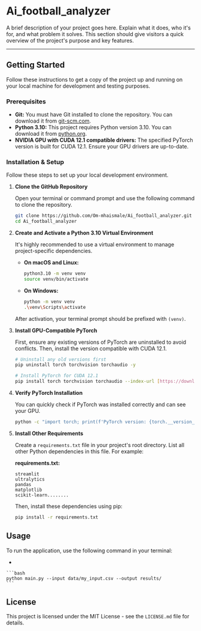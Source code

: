 # Ai_football_analyzer

A brief description of your project goes here. Explain what it does, who it's for, and what problem it solves. This section should give visitors a quick overview of the project's purpose and key features.

---

## Getting Started

Follow these instructions to get a copy of the project up and running on your local machine for development and testing purposes.

### Prerequisites

* **Git:** You must have Git installed to clone the repository. You can download it from [git-scm.com](https://git-scm.com/).
* **Python 3.10:** This project requires Python version 3.10. You can download it from [python.org](https://www.python.org/downloads/release/python-3100/).
* **NVIDIA GPU with CUDA 12.1 compatible drivers:** The specified PyTorch version is built for CUDA 12.1. Ensure your GPU drivers are up-to-date.

### Installation & Setup

Follow these steps to set up your local development environment.

1.  **Clone the GitHub Repository**

    Open your terminal or command prompt and use the following command to clone the repository. 

    ```bash
    git clone https://github.com/Om-mhaismale/Ai_football_analyzer.git
    cd Ai_football_analyzer
    ```

2.  **Create and Activate a Python 3.10 Virtual Environment**

    It's highly recommended to use a virtual environment to manage project-specific dependencies.

    * **On macOS and Linux:**
        ```bash
        python3.10 -m venv venv
        source venv/bin/activate
        ```

    * **On Windows:**
        ```bash
        python -m venv venv
        .\venv\Scripts\activate
        ```
    After activation, your terminal prompt should be prefixed with `(venv)`.

3.  **Install GPU-Compatible PyTorch**

    First, ensure any existing versions of PyTorch are uninstalled to avoid conflicts. Then, install the version compatible with CUDA 12.1.

    ```bash
    # Uninstall any old versions first
    pip uninstall torch torchvision torchaudio -y

    # Install PyTorch for CUDA 12.1
    pip install torch torchvision torchaudio --index-url [https://download.pytorch.org/whl/cu121](https://download.pytorch.org/whl/cu121)
    ```

4.  **Verify PyTorch Installation**

    You can quickly check if PyTorch was installed correctly and can see your GPU.

    ```bash
    python -c "import torch; print(f'PyTorch version: {torch.__version__}'); print(f'CUDA available: {torch.cuda.is_available()}'); print(f'Device name: {torch.cuda.get_device_name(0)}' if torch.cuda.is_available() else 'No CUDA device found')"
    ```

5.  **Install Other Requirements**

    Create a `requirements.txt` file in your project's root directory. List all other Python dependencies in this file. For example:
    
    **requirements.txt:**
    ```
    streamlit
    ultralytics
    pandas
    matplotlib
    scikit-learn........
    ```

    Then, install these dependencies using pip:
    ```bash
    pip install -r requirements.txt
    ```

## Usage

To run the application, use the following command in your terminal:

* 

    ```bash
    python main.py --input data/my_input.csv --output results/
    ```


## License

This project is licensed under the MIT License - see the `LICENSE.md` file for details.

